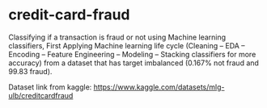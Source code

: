 # credit-card-fraud

Classifying if a transaction is fraud or not using Machine learning classifiers, First Applying Machine learning life cycle (Cleaning – EDA – Encoding – Feature Engineering – Modeling – Stacking classifiers for more accuracy) from a dataset that has target imbalanced (0.167% not fraud and 99.83 fraud).

Dataset link from kaggle:
https://www.kaggle.com/datasets/mlg-ulb/creditcardfraud
